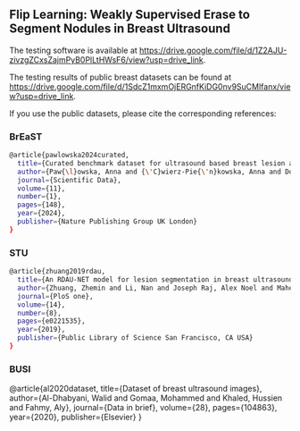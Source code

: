 ## Flip Learning: Weakly Supervised Erase to Segment Nodules in Breast Ultrasound

The testing software is available at https://drive.google.com/file/d/1Z2AJU-zivzgZCxsZajmPyB0PlLtHWsF6/view?usp=drive_link.

The testing results of public breast datasets can be found at https://drive.google.com/file/d/1SdcZ1mxmOjERGnfKiDG0nv9SuCMlfanx/view?usp=drive_link.

If you use the public datasets, please cite the corresponding references:

### BrEaST 
```sh
@article{pawlowska2024curated,
  title={Curated benchmark dataset for ultrasound based breast lesion analysis},
  author={Paw{\l}owska, Anna and {\'C}wierz-Pie{\'n}kowska, Anna and Domalik, Agnieszka and Jagu{\'s}, Dominika and Kasprzak, Piotr and Matkowski, Rafa{\l} and Fura, {\L}ukasz and Nowicki, Andrzej and {\.Z}o{\l}ek, Norbert},
  journal={Scientific Data},
  volume={11},
  number={1},
  pages={148},
  year={2024},
  publisher={Nature Publishing Group UK London}
}
```

### STU 
```sh
@article{zhuang2019rdau,
  title={An RDAU-NET model for lesion segmentation in breast ultrasound images},
  author={Zhuang, Zhemin and Li, Nan and Joseph Raj, Alex Noel and Mahesh, Vijayalakshmi GV and Qiu, Shunmin},
  journal={PloS one},
  volume={14},
  number={8},
  pages={e0221535},
  year={2019},
  publisher={Public Library of Science San Francisco, CA USA}
}
```

### BUSI
@article{al2020dataset,
  title={Dataset of breast ultrasound images},
  author={Al-Dhabyani, Walid and Gomaa, Mohammed and Khaled, Hussien and Fahmy, Aly},
  journal={Data in brief},
  volume={28},
  pages={104863},
  year={2020},
  publisher={Elsevier}
}
```
